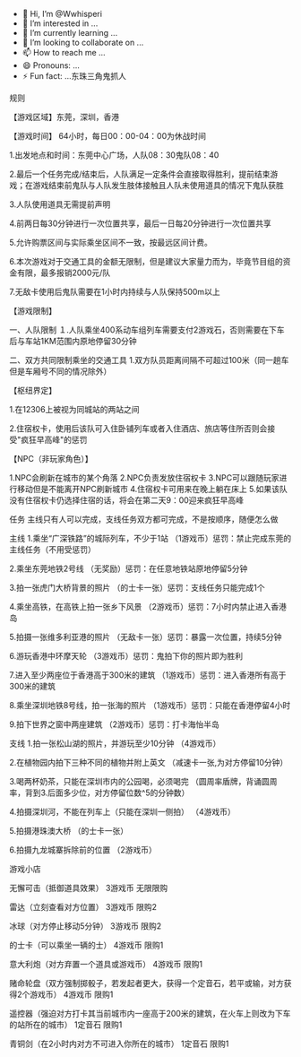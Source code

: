 - 👋 Hi, I’m @Wwhisperi
- 👀 I’m interested in ...
- 🌱 I’m currently learning ...
- 💞️ I’m looking to collaborate on ...
- 📫 How to reach me ...
- 😄 Pronouns: ...
- ⚡ Fun fact: ...东珠三角鬼抓人

规则

【游戏区域】东莞，深圳，香港

【游戏时间】 64小时，每日00：00-04：00为休战时间

1.出发地点和时间：东莞中心广场，人队08：30鬼队08：40 

2.最后一个任务完成/结束后，人队满足一定条件会直接取得胜利，提前结束游戏；在游戏结束前鬼队与人队发生肢体接触且人队未使用道具的情况下鬼队获胜

3.人队使用道具无需提前声明 

4.前两日每30分钟进行一次位置共享，最后一日每20分钟进行一次位置共享 

5.允许购票区间与实际乘坐区间不一致，按最远区间计费。 

6.本次游戏对于交通工具的金额无限制，但是建议大家量力而为，毕竟节目组的资金有限，最多报销2000元/队 

7.无敌卡使用后鬼队需要在1小时内持续与人队保持500m以上

【游戏限制】 

一、人队限制 
１.人队乘坐400系动车组列车需要支付2游戏石，否则需要在下车后与车站1KM范围内原地停留30分钟 

二、双方共同限制乘坐的交通工具
 1.双方队员距离间隔不可超过100米（同一趟车但是车厢号不同的情况除外） 

【枢纽界定】 

1.在12306上被视为同城站的两站之间 

2.住宿权卡，使用后该队可入住卧铺列车或者入住酒店、旅店等住所否则会接受"疯狂早高峰"的惩罚

【NPC（非玩家角色）】 

1.NPC会刷新在城市的某个角落 
2.NPC负责发放住宿权卡 
3.NPC可以跟随玩家进行移动但是不能离开NPC刷新城市 
4.住宿权卡可用来在晚上躺在床上 
5.如果该队没有住宿权卡仍选择住宿的话，将会在第二天9：00迎来疯狂早高峰

任务
主线只有人可以完成，支线任务双方都可完成，不是按顺序，随便怎么做

主线
1.乘坐“广深铁路”的城际列车，不少于1站
（1游戏币）惩罚：禁止完成东莞的主线任务（不用受惩罚）

2.乘坐东莞地铁2号线
（无奖励）惩罚：在任意地铁站原地停留5分钟

3.拍一张虎门大桥背景的照片
（的士卡一张）惩罚：支线任务只能完成1个

4.乘坐高铁，在高铁上拍一张乡下风景
（2游戏币）惩罚：7小时内禁止进入香港岛

5.拍摄一张维多利亚港的照片
（无敌卡一张）惩罚：暴露一次位置，持续5分钟

6.游玩香港中环摩天轮
（3游戏币）惩罚：鬼拍下你的照片即为胜利

7.进入至少两座位于香港高于300米的建筑
（1游戏币）惩罚：进入香港所有高于300米的建筑

8.乘坐深圳地铁8号线，拍一张海的照片
（1游戏币）惩罚：只能在香港停留4小时

9.拍下世界之窗中两座建筑
（2游戏币）惩罚：打卡海怡半岛

支线
1.拍一张松山湖的照片，并游玩至少10分钟
（4游戏币）

2.在植物园内拍下三种不同的植物并附上英文
（减速卡一张,为对方停留10分钟）

3.喝两杯奶茶，只能在深圳市内的公园喝，必须喝完
（圆周率盾牌，背诵圆周率，背到3.后面多少位，对方停留位数^5的分钟数）

4.拍摄深圳河，不能在列车上（只能在深圳一侧拍）
（4游戏币）

5.拍摄港珠澳大桥
（的士卡一张）

6.拍摄九龙城寨拆除前的位置
（2游戏币）

游戏小店

无懈可击（抵御道具效果） 
3游戏币 无限限购

雷达（立刻查看对方位置）
3游戏币 限购2

冰球（对方停止移动5分钟）
3游戏币 限购2

的士卡（可以乘坐一辆的士）
4游戏币 限购1

意大利炮（对方弃置一个道具或游戏币）
4游戏币 限购1

赌命轮盘（双方强制掷骰子，若发起者更大，获得一个定音石，若平或输，对方获得2个游戏币）
4游戏币 限购1

遥控器（强迫对方打卡其当前城市内一座高于200米的建筑，在火车上则改为下车的站所在的城市） 
1定音石 限购1

青铜剑（在2小时内对方不可进入你所在的城市）
1定音石 限购1

<!---
Wwhisperi/Wwhisperi is a ✨ special ✨ repository because its `README.md` (this file) appears on your GitHub profile.
You can click the Preview link to take a look at your changes.
--->
